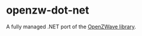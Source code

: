 # openzw-dot-net
A fully managed .NET port of the [OpenZWave library](https://github.com/OpenZWave/open-zwave).
